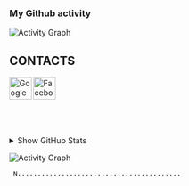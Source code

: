 ### My Github activity

![Activity Graph](https://github-readme-stats.vercel.app/api?username=aktwork&count_private=true)

## CONTACTS
[<img align="left" alt="Google" width="40px" src="https://icons-for-free.com/iconfiles/png/512/email+gmail+google+internet+message+icon-1320192780259745073.png" />][gmail]
[<img align="left" alt="Facebook" width="40px" src="https://icons-for-free.com/iconfiles/png/512/skype+social+icon-1320194697507520114.png" />][skype]

<br /><br /><br />
---
<details>
  <summary>Show GitHub Stats</summary>
  <img align="left" alt="My Github Stats" src="https://github-readme-stats.vercel.app/api?username=ToVinhKhang&count_private=true&include_all_commits=true&theme=radical" />
</details>

[gmail]: mailto:aktwork7@gmail.com
[skype]: https://join.skype.com/invite/ydztX7CPKJkZ

![Activity Graph](https://activity-graph.herokuapp.com/graph?username=aktwork&theme=github)

```
 N.........................................
```
